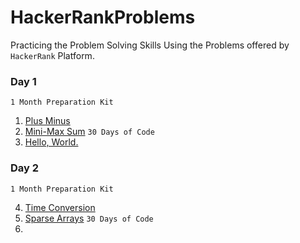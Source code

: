 # HackerRankProblems
Practicing the Problem Solving Skills Using the Problems offered by `HackerRank` Platform.

### Day 1
`1 Month Preparation Kit`
1. [Plus Minus](1%20Month%20Preparation%20Kit/Day%201/Plus%20Minus.cpp)
2. [Mini-Max Sum](1%20Month%20Preparation%20Kit/Day%201/Mini-Max%20Sum.cpp)
`30 Days of Code`
3. [Hello, World.](30%20Days%20of%20Code/Day%201/Hello%20World.java)

### Day 2
`1 Month Preparation Kit`

4. [Time Conversion](1%20Month%20Preparation%20Kit/Day%202/Time%20Conversion.cpp)
5. [Sparse Arrays](1%20Month%20Preparation%20Kit/Day%202/Sparse%20Arrays.cpp)
`30 Days of Code`
6. [](30%20Days%20of%20Code/Day%202/%20.java)

